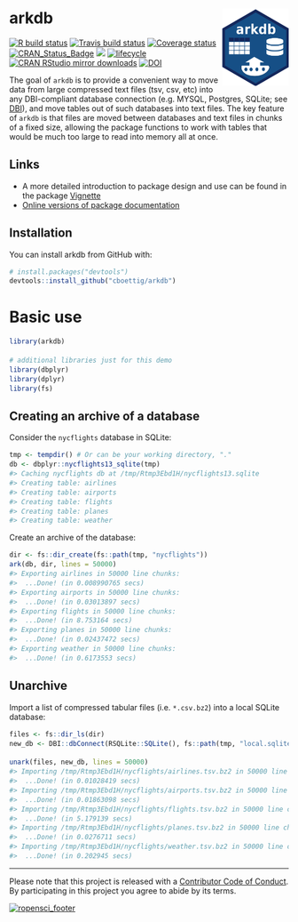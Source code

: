 
# arkdb <img src="man/figures/logo.svg" align="right" alt="" width="120" />

[![R build
status](https://github.com/ropensci/arkdb/workflows/R-CMD-check/badge.svg)](https://github.com/ropensci/arkdb/actions)
[![Travis build
status](https://travis-ci.org/ropensci/arkdb.svg?branch=master)](https://travis-ci.org/ropensci/arkdb)
[![Coverage
status](https://codecov.io/gh/ropensci/arkdb/branch/master/graph/badge.svg)](https://codecov.io/github/ropensci/arkdb?branch=master)
[![CRAN\_Status\_Badge](http://www.r-pkg.org/badges/version/arkdb)](https://cran.r-project.org/package=arkdb)
[![](https://badges.ropensci.org/224_status.svg)](https://github.com/ropensci/software-review/issues/224)
[![lifecycle](https://img.shields.io/badge/lifecycle-stable-brightgreen.svg)](https://lifecycle.r-lib.org/articles/stages.html)
[![CRAN RStudio mirror
downloads](http://cranlogs.r-pkg.org/badges/grand-total/arkdb)](https://CRAN.R-project.org/package=arkdb)
[![DOI](https://zenodo.org/badge/DOI/10.5281/zenodo.1343943.svg)](https://doi.org/10.5281/zenodo.1343943)
<!-- badges: end -->

<!-- README.md is generated from README.Rmd. Please edit that file -->

The goal of `arkdb` is to provide a convenient way to move data from
large compressed text files (tsv, csv, etc) into any DBI-compliant
database connection (e.g. MYSQL, Postgres, SQLite; see
[DBI](https://db.rstudio.com/dbi/)), and move tables out of such
databases into text files. The key feature of `arkdb` is that files are
moved between databases and text files in chunks of a fixed size,
allowing the package functions to work with tables that would be much
too large to read into memory all at once.

## Links

  - A more detailed introduction to package design and use can be found
    in the package
    [Vignette](https://docs.ropensci.org/arkdb/articles/arkdb.html)
  - [Online versions of package
    documentation](https://docs.ropensci.org/arkdb/)

## Installation

You can install arkdb from GitHub with:

``` r
# install.packages("devtools")
devtools::install_github("cboettig/arkdb")
```

# Basic use

``` r
library(arkdb)

# additional libraries just for this demo
library(dbplyr)
library(dplyr)
library(fs)
```

## Creating an archive of a database

Consider the `nycflights` database in SQLite:

``` r
tmp <- tempdir() # Or can be your working directory, "."
db <- dbplyr::nycflights13_sqlite(tmp)
#> Caching nycflights db at /tmp/Rtmp3Ebd1H/nycflights13.sqlite
#> Creating table: airlines
#> Creating table: airports
#> Creating table: flights
#> Creating table: planes
#> Creating table: weather
```

Create an archive of the database:

``` r
dir <- fs::dir_create(fs::path(tmp, "nycflights"))
ark(db, dir, lines = 50000)
#> Exporting airlines in 50000 line chunks:
#>  ...Done! (in 0.008990765 secs)
#> Exporting airports in 50000 line chunks:
#>  ...Done! (in 0.03013897 secs)
#> Exporting flights in 50000 line chunks:
#>  ...Done! (in 8.753164 secs)
#> Exporting planes in 50000 line chunks:
#>  ...Done! (in 0.02437472 secs)
#> Exporting weather in 50000 line chunks:
#>  ...Done! (in 0.6173553 secs)
```

## Unarchive

Import a list of compressed tabular files (i.e. `*.csv.bz2`) into a
local SQLite database:

``` r
files <- fs::dir_ls(dir)
new_db <- DBI::dbConnect(RSQLite::SQLite(), fs::path(tmp, "local.sqlite"))

unark(files, new_db, lines = 50000)
#> Importing /tmp/Rtmp3Ebd1H/nycflights/airlines.tsv.bz2 in 50000 line chunks:
#>  ...Done! (in 0.01028419 secs)
#> Importing /tmp/Rtmp3Ebd1H/nycflights/airports.tsv.bz2 in 50000 line chunks:
#>  ...Done! (in 0.01863098 secs)
#> Importing /tmp/Rtmp3Ebd1H/nycflights/flights.tsv.bz2 in 50000 line chunks:
#>  ...Done! (in 5.179139 secs)
#> Importing /tmp/Rtmp3Ebd1H/nycflights/planes.tsv.bz2 in 50000 line chunks:
#>  ...Done! (in 0.0276711 secs)
#> Importing /tmp/Rtmp3Ebd1H/nycflights/weather.tsv.bz2 in 50000 line chunks:
#>  ...Done! (in 0.202945 secs)
```

-----

Please note that this project is released with a [Contributor Code of
Conduct](https://ropensci.org/code-of-conduct/). By participating in
this project you agree to abide by its terms.

[![ropensci\_footer](https://ropensci.org/public_images/ropensci_footer.png)](https://ropensci.org)
